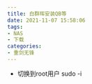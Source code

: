 ```yaml
---
title: 白群晖安装QB等
date: 2021-11-07 15:58:06
tags: 
- NAS
- 下载
categories: 
- 重剑无锋
---
```


- 切换到root用户
    sudo -i
	
